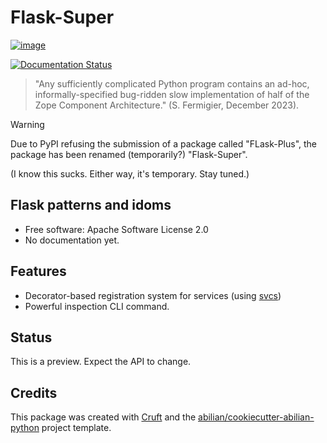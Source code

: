 # Flask-Super

[![image](https://img.shields.io/pypi/v/flask_super.svg)](https://pypi.python.org/pypi/flask_super)

[![Documentation Status](https://readthedocs.org/projects/flask-super/badge/?version=latest)](https://flask-super.readthedocs.io/en/latest/?version=latest)

> "Any sufficiently complicated Python program contains an ad-hoc, informally-specified
> bug-ridden slow implementation of half of the Zope Component Architecture." (S. Fermigier, December 2023).


> [!WARNING]
> Due to PyPI refusing the submission of a package called "FLask-Plus", the package
> has been renamed (temporarily?) "Flask-Super".
>
> (I know this sucks. Either way, it's temporary. Stay tuned.)


## Flask patterns and idoms

-   Free software: Apache Software License 2.0
-   No documentation yet.


## Features

- Decorator-based registration system for services (using [svcs](https://svcs.hynek.me/))
- Powerful inspection CLI command.


## Status

This is a preview. Expect the API to change.


## Credits

This package was created with [Cruft](https://cruft.github.io/cruft/)
and the
[abilian/cookiecutter-abilian-python](https://github.com/abilian/cookiecutter-abilian-python)
project template.
